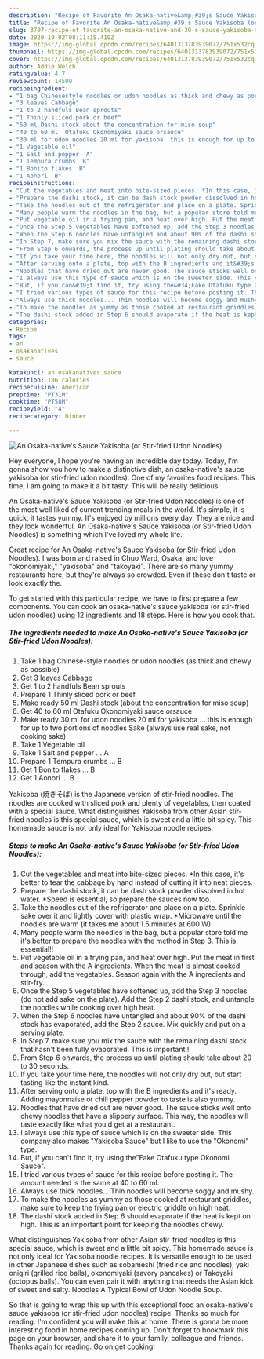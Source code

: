 ```yaml
---
description: "Recipe of Favorite An Osaka-native&amp;#39;s Sauce Yakisoba (or Stir-fried Udon Noodles)"
title: "Recipe of Favorite An Osaka-native&amp;#39;s Sauce Yakisoba (or Stir-fried Udon Noodles)"
slug: 3707-recipe-of-favorite-an-osaka-native-and-39-s-sauce-yakisoba-or-stir-fried-udon-noodles
date: 2020-10-02T08:11:15.410Z
image: https://img-global.cpcdn.com/recipes/6401313783939072/751x532cq70/an-osaka-natives-sauce-yakisoba-or-stir-fried-udon-noodles-recipe-main-photo.jpg
thumbnail: https://img-global.cpcdn.com/recipes/6401313783939072/751x532cq70/an-osaka-natives-sauce-yakisoba-or-stir-fried-udon-noodles-recipe-main-photo.jpg
cover: https://img-global.cpcdn.com/recipes/6401313783939072/751x532cq70/an-osaka-natives-sauce-yakisoba-or-stir-fried-udon-noodles-recipe-main-photo.jpg
author: Addie Welch
ratingvalue: 4.7
reviewcount: 14509
recipeingredient:
- "1 bag Chinesestyle noodles or udon noodles as thick and chewy as possible"
- "3 leaves Cabbage"
- "1 to 2 handfuls Bean sprouts"
- "1 Thinly sliced pork or beef"
- "50 ml Dashi stock about the concentration for miso soup"
- "40 to 60 ml  Otafuku Okonomiyaki sauce orsauce"
- "30 ml for udon noodles 20 ml for yakisoba  this is enough for up to two portions of noodles Sake always use real sake not cooking sake"
- "1 Vegetable oil"
- "1 Salt and pepper  A"
- "1 Tempura crumbs  B"
- "1 Bonito flakes  B"
- "1 Aonori  B"
recipeinstructions:
- "Cut the vegetables and meat into bite-sized pieces. *In this case, it&#39;s better to tear the cabbage by hand instead of cutting it into neat pieces."
- "Prepare the dashi stock, it can be dash stock powder dissolved in hot water. *Speed is essential, so prepare the sauces now too."
- "Take the noodles out of the refrigerator and place on a plate. Sprinkle sake over it and lightly cover with plastic wrap. *Microwave until the noodles are warm (it takes me about 1.5 minutes at 600 W)."
- "Many people warm the noodles in the bag, but a popular store told me it&#39;s better to prepare the noodles with the method in Step 3. This is essential!!"
- "Put vegetable oil in a frying pan, and heat over high. Put the meat in first and season with the A ingredients. When the meat is almost cooked through, add the vegetables. Season again with the A ingredients and stir-fry."
- "Once the Step 5 vegetables have softened up, add the Step 3 noodles (do not add sake on the plate). Add the Step 2 dashi stock, and untangle the noodles while cooking over high heat."
- "When the Step 6 noodles have untangled and about 90% of the dashi stock has evaporated, add the Step 2 sauce. Mix quickly and put on a serving plate."
- "In Step 7, make sure you mix the sauce with the remaining dashi stock that hasn&#39;t been fully evaporated. This is important!!"
- "From Step 6 onwards, the process up until plating should take about 20 to 30 seconds."
- "If you take your time here, the noodles will not only dry out, but start tasting like the instant kind."
- "After serving onto a plate, top with the B ingredients and it&#39;s ready. Adding mayonnaise or chili pepper powder to taste is also yummy."
- "Noodles that have dried out are never good. The sauce sticks well onto chewy noodles that have a slippery surface. This way, the noodles will taste exactly like what you&#39;d get at a restaurant."
- "I always use this type of sauce which is on the sweeter side. This company also makes &#34;Yakisoba Sauce&#34; but I like to use the &#34;Okonomi&#34; type."
- "But, if you can&#39;t find it, try using the&#34;Fake Otafuku type Okonomi Sauce&#34;."
- "I tried various types of sauce for this recipe before posting it. The amount needed is the same at 40 to 60 ml."
- "Always use thick noodles... Thin noodles will become soggy and mushy."
- "To make the noodles as yummy as those cooked at restaurant griddles, make sure to keep the frying pan or electric griddle on high heat."
- "The dashi stock added in Step 6 should evaporate if the heat is kept on high. This is an important point for keeping the noodles chewy."
categories:
- Recipe
tags:
- an
- osakanatives
- sauce

katakunci: an osakanatives sauce 
nutrition: 186 calories
recipecuisine: American
preptime: "PT31M"
cooktime: "PT58M"
recipeyield: "4"
recipecategory: Dinner

---
```



![An Osaka-native&#39;s Sauce Yakisoba (or Stir-fried Udon Noodles)](https://img-global.cpcdn.com/recipes/6401313783939072/751x532cq70/an-osaka-natives-sauce-yakisoba-or-stir-fried-udon-noodles-recipe-main-photo.jpg)

Hey everyone, I hope you're having an incredible day today. Today, I'm gonna show you how to make a distinctive dish, an osaka-native&#39;s sauce yakisoba (or stir-fried udon noodles). One of my favorites food recipes. This time, I am going to make it a bit tasty. This will be really delicious.

An Osaka-native&#39;s Sauce Yakisoba (or Stir-fried Udon Noodles) is one of the most well liked of current trending meals in the world. It's simple, it is quick, it tastes yummy. It's enjoyed by millions every day. They are nice and they look wonderful. An Osaka-native&#39;s Sauce Yakisoba (or Stir-fried Udon Noodles) is something which I've loved my whole life.

Great recipe for An Osaka-native&#39;s Sauce Yakisoba (or Stir-fried Udon Noodles). I was born and raised in Chuo Ward, Osaka, and love &#34;okonomiyaki,&#34; &#34;yakisoba&#34; and &#34;takoyaki&#34;. There are so many yummy restaurants here, but they&#39;re always so crowded. Even if these don&#39;t taste or look exactly the.


To get started with this particular recipe, we have to first prepare a few components. You can cook an osaka-native&#39;s sauce yakisoba (or stir-fried udon noodles) using 12 ingredients and 18 steps. Here is how you cook that.

<!--inarticleads1-->

##### The ingredients needed to make An Osaka-native&#39;s Sauce Yakisoba (or Stir-fried Udon Noodles):

1. Take 1 bag Chinese-style noodles or udon noodles (as thick and chewy as possible)
1. Get 3 leaves Cabbage
1. Get 1 to 2 handfuls Bean sprouts
1. Prepare 1 Thinly sliced pork or beef
1. Make ready 50 ml Dashi stock (about the concentration for miso soup)
1. Get 40 to 60 ml  Otafuku Okonomiyaki sauce orsauce
1. Make ready 30 ml for udon noodles 20 ml for yakisoba ... this is enough for up to two portions of noodles Sake (always use real sake, not cooking sake)
1. Take 1 Vegetable oil
1. Take 1 Salt and pepper ... A
1. Prepare 1 Tempura crumbs ... B
1. Get 1 Bonito flakes ... B
1. Get 1 Aonori ... B


Yakisoba (焼きそば) is the Japanese version of stir-fried noodles. The noodles are cooked with sliced pork and plenty of vegetables, then coated with a special sauce. What distinguishes Yakisoba from other Asian stir-fried noodles is this special sauce, which is sweet and a little bit spicy. This homemade sauce is not only ideal for Yakisoba noodle recipes. 

<!--inarticleads2-->

##### Steps to make An Osaka-native&#39;s Sauce Yakisoba (or Stir-fried Udon Noodles):

1. Cut the vegetables and meat into bite-sized pieces. *In this case, it&#39;s better to tear the cabbage by hand instead of cutting it into neat pieces.
1. Prepare the dashi stock, it can be dash stock powder dissolved in hot water. *Speed is essential, so prepare the sauces now too.
1. Take the noodles out of the refrigerator and place on a plate. Sprinkle sake over it and lightly cover with plastic wrap. *Microwave until the noodles are warm (it takes me about 1.5 minutes at 600 W).
1. Many people warm the noodles in the bag, but a popular store told me it&#39;s better to prepare the noodles with the method in Step 3. This is essential!!
1. Put vegetable oil in a frying pan, and heat over high. Put the meat in first and season with the A ingredients. When the meat is almost cooked through, add the vegetables. Season again with the A ingredients and stir-fry.
1. Once the Step 5 vegetables have softened up, add the Step 3 noodles (do not add sake on the plate). Add the Step 2 dashi stock, and untangle the noodles while cooking over high heat.
1. When the Step 6 noodles have untangled and about 90% of the dashi stock has evaporated, add the Step 2 sauce. Mix quickly and put on a serving plate.
1. In Step 7, make sure you mix the sauce with the remaining dashi stock that hasn&#39;t been fully evaporated. This is important!!
1. From Step 6 onwards, the process up until plating should take about 20 to 30 seconds.
1. If you take your time here, the noodles will not only dry out, but start tasting like the instant kind.
1. After serving onto a plate, top with the B ingredients and it&#39;s ready. Adding mayonnaise or chili pepper powder to taste is also yummy.
1. Noodles that have dried out are never good. The sauce sticks well onto chewy noodles that have a slippery surface. This way, the noodles will taste exactly like what you&#39;d get at a restaurant.
1. I always use this type of sauce which is on the sweeter side. This company also makes &#34;Yakisoba Sauce&#34; but I like to use the &#34;Okonomi&#34; type.
1. But, if you can&#39;t find it, try using the&#34;Fake Otafuku type Okonomi Sauce&#34;.
1. I tried various types of sauce for this recipe before posting it. The amount needed is the same at 40 to 60 ml.
1. Always use thick noodles... Thin noodles will become soggy and mushy.
1. To make the noodles as yummy as those cooked at restaurant griddles, make sure to keep the frying pan or electric griddle on high heat.
1. The dashi stock added in Step 6 should evaporate if the heat is kept on high. This is an important point for keeping the noodles chewy.


What distinguishes Yakisoba from other Asian stir-fried noodles is this special sauce, which is sweet and a little bit spicy. This homemade sauce is not only ideal for Yakisoba noodle recipes. It is versatile enough to be used in other Japanese dishes such as sobameshi (fried rice and noodles), yaki onigiri (grilled rice balls), okonomiyaki (savory pancakes) or Takoyaki (octopus balls). You can even pair it with anything that needs the Asian kick of sweet and salty. Noodles A Typical Bowl of Udon Noodle Soup. 

So that is going to wrap this up with this exceptional food an osaka-native&#39;s sauce yakisoba (or stir-fried udon noodles) recipe. Thanks so much for reading. I'm confident you will make this at home. There is gonna be more interesting food in home recipes coming up. Don't forget to bookmark this page on your browser, and share it to your family, colleague and friends. Thanks again for reading. Go on get cooking!
